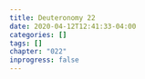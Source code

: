 ```yaml
---
title: Deuteronomy 22
date: 2020-04-12T12:41:33-04:00
categories: []
tags: []
chapter: "022"
inprogress: false
---
```


